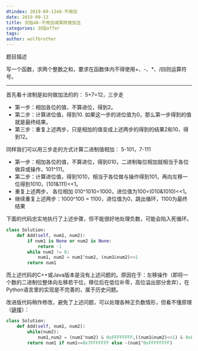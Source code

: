 ```yaml
---
dtindex: 2019-09-1348-不用加
date: 2019-09-13
title: 剑指48-不用加减乘除做加法
categories: 剑指offer
tags:  
author: wolfbrother  
---
```


题目描述

写一个函数，求两个整数之和，要求在函数体内不得使用+、-、*、/四则运算符号。

----------------------

首先看十进制是如何做加法的的： 5+7=12，三步走

+ 第一步：相加各位的值，不算进位，得到2。
+ 第二步：计算进位值，得到10. 如果这一步的进位值为0，那么第一步得到的值就是最终结果。
+ 第三步：重复上述两步，只是相加的值变成上述两步的得到的结果2和10，得到12。

同样我们可以用三步走的方式计算二进制值相加： 5-101，7-111 

+ 第一步：相加各位的值，不算进位，得到010，二进制每位相加就相当于各位做异或操作，101^111。
+ 第二步：计算进位值，得到1010，相当于各位做与操作得到101，再向左移一位得到1010，(101&111)<<1。
+ 重复上述两步， 各位相加 010^1010=1000，进位值为100=(010&1010)<<1。
+ 继续重复上述两步：1000^100 = 1100，进位值为0，跳出循环，1100为最终结果

下面的代码忠实地执行了上述步骤，但不能很好地处理负数，可能会陷入死循环。

```python
class Solution:
    def Add(self, num1, num2):
        if num1 is None or num2 is None:
            return -1
        while num2 != 0:
            num1, num2 = num1^num2, (num1&num2)<<1
        return num1
```

而上述代码的C++或Java版本是没有上述问题的。原因在于：左移操作（即将一个数的二进制位整体向左移若干位，移位后在低位补零，高位溢出部分舍弃），在Python语言里的实现是不完善的，属于历史问题。

改进版代码稍作修改，避免了上述问题，可以处理各种正负数情形，但看不懂原理（[链接](https://blog.csdn.net/s1314p/article/details/95769392 )）：

```python
class Solution: 
    def Add(self, num1, num2):           
        while(num2): 
            num1,num2 = (num1^num2) & 0xFFFFFFFF,((num1&num2)<<1) & 0xFFFFFFFF
        return num1 if num1<=0x7FFFFFFF else ~(num1^0xFFFFFFFF)
```
